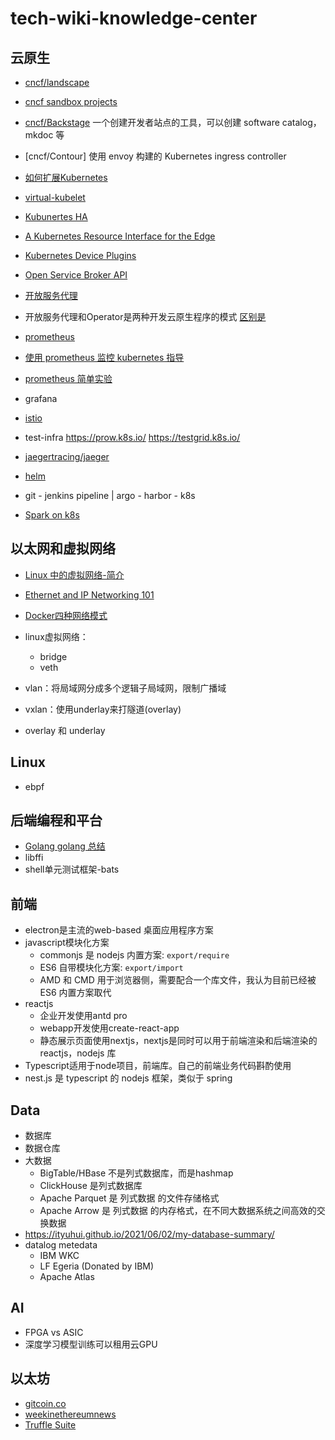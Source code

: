 # tech-wiki-knowledge-center

## 云原生

- [cncf/landscape](https://github.com/cncf/landscape)

- [cncf sandbox projects](https://www.cncf.io/sandbox-projects/)

- [cncf/Backstage](https://backstage.io/)
一个创建开发者站点的工具，可以创建 software catalog，mkdoc 等

- [cncf/Contour] 使用 envoy 构建的 Kubernetes ingress controller

- [如何扩展Kubernetes](https://kubernetes.io/docs/concepts/extend-kubernetes/)

- [virtual-kubelet](https://github.com/virtual-kubelet/virtual-kubelet)

- [Kubunertes HA](https://kubernetes.io/docs/setup/production-environment/tools/kubeadm/high-availability/)

- [A Kubernetes Resource Interface for the Edge](https://github.com/deislabs/akri)

- [Kubernetes Device Plugins](https://kubernetes.io/docs/concepts/extend-kubernetes/compute-storage-net/device-plugins/)

- [Open Service Broker API](https://github.com/openservicebrokerapi/servicebroker/blob/v2.13/spec.md)

- [开放服务代理](https://www.openservicebrokerapi.org/)

- 开放服务代理和Operator是两种开发云原生程序的模式
[区别是](https://thenewstack.io/kubernetes-operators-and-the-open-service-broker-api-a-perfect-marriage/)

- [prometheus](https://github.com/prometheus/prometheus)

- [使用 prometheus 监控 kubernetes 指导](https://ityuhui.github.io/2021/05/07/notes-for-kubernetes-monitoring-prometheus/)

- [prometheus 简单实验](./prometheus-simple-experiment.md)

- grafana 

- [istio](https://istio.io/latest/docs/setup/getting-started/)

- test-infra
  https://prow.k8s.io/
  https://testgrid.k8s.io/

- [jaegertracing/jaeger](https://github.com/jaegertracing/jaeger)

- [helm](https://helm.sh/zh/docs/intro/quickstart/) 

- git - jenkins pipeline | argo - harbor - k8s

- [Spark on k8s](https://github.com/GoogleCloudPlatform/spark-on-k8s-operator/blob/master/docs/user-guide.md)
## 以太网和虚拟网络

- [Linux 中的虚拟网络-简介](https://zboya.github.io/post/virtual_network_in_linux/)

- [Ethernet and IP Networking 101](https://iximiuz.com/en/posts/computer-networking-101/?utm_medium=reddit&utm_source=r_programming)

- [Docker四种网络模式](https://www.jianshu.com/p/22a7032bb7bd)

- linux虚拟网络：
  * bridge
  * veth

- vlan：将局域网分成多个逻辑子局域网，限制广播域

- vxlan：使用underlay来打隧道(overlay)

- overlay 和 underlay

## Linux

- ebpf

## 后端编程和平台

- [Golang golang 总结](https://github.com/ityuhui/go-experiment/blob/main/README.md)
- libffi
- shell单元测试框架-bats

## 前端

- electron是主流的web-based 桌面应用程序方案
- javascript模块化方案
  * commonjs 是 nodejs 内置方案: `export/require`
  * ES6 自带模块化方案: `export/import`
  * AMD 和 CMD 用于浏览器侧，需要配合一个库文件，我认为目前已经被 ES6 内置方案取代
- reactjs
  * 企业开发使用antd pro
  * webapp开发使用create-react-app
  * 静态展示页面使用nextjs，nextjs是同时可以用于前端渲染和后端渲染的 reactjs，nodejs 库
- Typescript适用于node项目，前端库。自己的前端业务代码斟酌使用
- nest.js 是 typescript 的 nodejs 框架，类似于 spring


## Data

- 数据库
- 数据仓库
- 大数据
  * BigTable/HBase 不是列式数据库，而是hashmap
  * ClickHouse 是列式数据库
  * Apache Parquet 是 列式数据 的文件存储格式
  * Apache Arrow 是 列式数据 的内存格式，在不同大数据系统之间高效的交换数据
- https://ityuhui.github.io/2021/06/02/my-database-summary/
- datalog metedata
  * IBM WKC
  * LF Egeria (Donated by IBM)
  * Apache Atlas

## AI

- FPGA vs ASIC
- 深度学习模型训练可以租用云GPU
## 以太坊

- [gitcoin.co](https://gitcoin.co/explorer?network=mainnet&idx_status=open&applicants=ALL&order_by=-web3_created)
- [weekinethereumnews](https://weekinethereumnews.com/)
- [Truffle Suite](https://www.trufflesuite.com/docs/truffle/quickstart)
